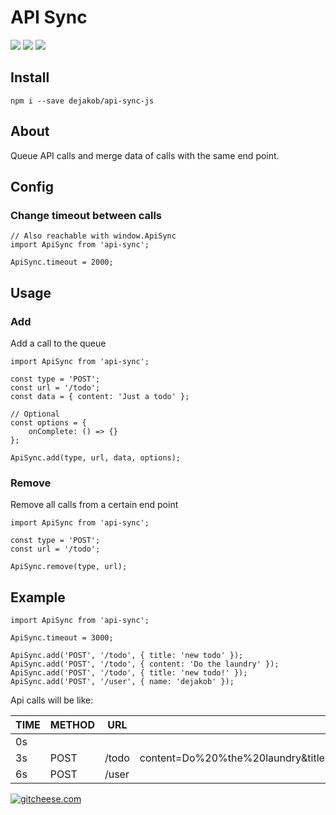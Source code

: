 # API Sync
<a href="https://codeclimate.com/github/dejakob/api-sync"><img src="https://codeclimate.com/github/dejakob/api-sync/badges/gpa.svg" /></a>
<a href="https://codeclimate.com/github/dejakob/api-sync/coverage"><img src="https://codeclimate.com/github/dejakob/api-sync/badges/coverage.svg" /></a>
<a href="https://codeclimate.com/github/dejakob/api-sync"><img src="https://codeclimate.com/github/dejakob/api-sync/badges/issue_count.svg" /></a>

## Install
```
npm i --save dejakob/api-sync-js
```

## About
Queue API calls and merge data of calls with the same end point.

## Config
### Change timeout between calls
```
// Also reachable with window.ApiSync
import ApiSync from 'api-sync';

ApiSync.timeout = 2000;
```

## Usage
### Add
Add a call to the queue
```
import ApiSync from 'api-sync';

const type = 'POST';
const url = '/todo';
const data = { content: 'Just a todo' };

// Optional
const options = {
    onComplete: () => {}
};

ApiSync.add(type, url, data, options);
```

### Remove
Remove all calls from a certain end point
```
import ApiSync from 'api-sync';

const type = 'POST';
const url = '/todo';

ApiSync.remove(type, url);
```

## Example
```
import ApiSync from 'api-sync';

ApiSync.timeout = 3000;

ApiSync.add('POST', '/todo', { title: 'new todo' });
ApiSync.add('POST', '/todo', { content: 'Do the laundry' });
ApiSync.add('POST', '/todo', { title: 'new todo!' });
ApiSync.add('POST', '/user', { name: 'dejakob' });
```
Api calls will be like:

| TIME | METHOD | URL   | DATA  |
| ---- | ------ | ----- | ----: |
| 0s   |        |       |       |
| 3s   | POST   | /todo | content=Do%20%the%20laundry&title=new%20todo! |
| 6s   | POST   | /user | name=dejakob |

[![gitcheese.com](https://s3.amazonaws.com/gitcheese-ui-master/images/badge.svg)](https://www.gitcheese.com/donate/users/5782495/repos/55349715)
